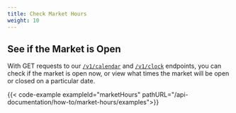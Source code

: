 ```yaml
---
title: Check Market Hours
weight: 10
---
```


## See if the Market is Open

With GET requests to our [`/v1/calendar`](https://docs.alpaca.markets/api-documentation/web-api/calendar/) and [`/v1/clock`](https://docs.alpaca.markets/api-documentation/web-api/clock/) endpoints, you can check if the market is open now, or view what times the market will be open or closed on a particular date.

{{< code-example exampleId="marketHours" pathURL="/api-documentation/how-to/market-hours/examples">}}